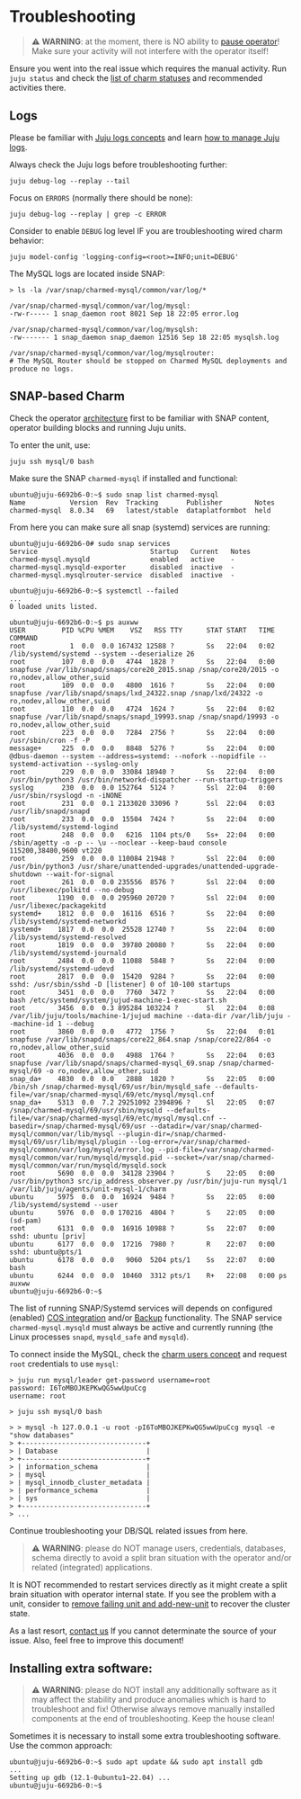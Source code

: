 # Troubleshooting

> :warning: **WARNING**: at the moment, there is NO ability to [pause operator](https://warthogs.atlassian.net/browse/DPE-2545)!<br/>Make sure your activity will not interfere with the operator itself!

Ensure you went into the real issue which requires the manual activity. Run `juju status` and check the [list of charm statuses](/t/10624) and recommended activities there.

## Logs

Please be familiar with [Juju logs concepts](https://juju.is/docs/juju/log) and learn [how to manage Juju logs](https://juju.is/docs/juju/manage-logs).

Always check the Juju logs before troubleshooting further:
```shell
juju debug-log --replay --tail
```

Focus on `ERRORS` (normally there should be none):
```shell
juju debug-log --replay | grep -c ERROR
```

Consider to enable `DEBUG` log level IF you are troubleshooting wired charm behavior:
```shell
juju model-config 'logging-config=<root>=INFO;unit=DEBUG'
```

The MySQL logs are located inside SNAP:
```shell
> ls -la /var/snap/charmed-mysql/common/var/log/*

/var/snap/charmed-mysql/common/var/log/mysql:
-rw-r----- 1 snap_daemon root 8021 Sep 18 22:05 error.log

/var/snap/charmed-mysql/common/var/log/mysqlsh:
-rw------- 1 snap_daemon snap_daemon 12516 Sep 18 22:05 mysqlsh.log

/var/snap/charmed-mysql/common/var/log/mysqlrouter:
# The MySQL Router should be stopped on Charmed MySQL deployments and produce no logs.
```

## SNAP-based Charm

Check the operator [architecture](/t/11756) first to be familiar with SNAP content, operator building blocks and running Juju units.

To enter the unit, use:
```shell
juju ssh mysql/0 bash
```

Make sure the SNAP `charmed-mysql` if installed and functional:
```shell
ubuntu@juju-6692b6-0:~$ sudo snap list charmed-mysql
Name           Version  Rev  Tracking       Publisher        Notes
charmed-mysql  8.0.34   69   latest/stable  dataplatformbot  held
```

From here you can make sure all snap (systemd) services are running: 
```shell
ubuntu@juju-6692b6-0# sudo snap services
Service                            Startup   Current   Notes
charmed-mysql.mysqld               enabled   active    -
charmed-mysql.mysqld-exporter      disabled  inactive  -
charmed-mysql.mysqlrouter-service  disabled  inactive  -

ubuntu@juju-6692b6-0:~$ systemctl --failed
...
0 loaded units listed.

ubuntu@juju-6692b6-0:~$ ps auxww
USER         PID %CPU %MEM    VSZ   RSS TTY      STAT START   TIME COMMAND
root           1  0.0  0.0 167432 12588 ?        Ss   22:04   0:02 /lib/systemd/systemd --system --deserialize 26
root         107  0.0  0.0   4744  1828 ?        Ss   22:04   0:00 snapfuse /var/lib/snapd/snaps/core20_2015.snap /snap/core20/2015 -o ro,nodev,allow_other,suid
root         109  0.0  0.0   4800  1616 ?        Ss   22:04   0:00 snapfuse /var/lib/snapd/snaps/lxd_24322.snap /snap/lxd/24322 -o ro,nodev,allow_other,suid
root         110  0.0  0.0   4724  1624 ?        Ss   22:04   0:02 snapfuse /var/lib/snapd/snaps/snapd_19993.snap /snap/snapd/19993 -o ro,nodev,allow_other,suid
root         223  0.0  0.0   7284  2756 ?        Ss   22:04   0:00 /usr/sbin/cron -f -P
message+     225  0.0  0.0   8848  5276 ?        Ss   22:04   0:00 @dbus-daemon --system --address=systemd: --nofork --nopidfile --systemd-activation --syslog-only
root         229  0.0  0.0  33084 18940 ?        Ss   22:04   0:00 /usr/bin/python3 /usr/bin/networkd-dispatcher --run-startup-triggers
syslog       230  0.0  0.0 152764  5124 ?        Ssl  22:04   0:00 /usr/sbin/rsyslogd -n -iNONE
root         231  0.0  0.1 2133020 33096 ?       Ssl  22:04   0:03 /usr/lib/snapd/snapd
root         233  0.0  0.0  15504  7424 ?        Ss   22:04   0:00 /lib/systemd/systemd-logind
root         248  0.0  0.0   6216  1104 pts/0    Ss+  22:04   0:00 /sbin/agetty -o -p -- \u --noclear --keep-baud console 115200,38400,9600 vt220
root         259  0.0  0.0 110084 21948 ?        Ssl  22:04   0:00 /usr/bin/python3 /usr/share/unattended-upgrades/unattended-upgrade-shutdown --wait-for-signal
root         261  0.0  0.0 235556  8576 ?        Ssl  22:04   0:00 /usr/libexec/polkitd --no-debug
root        1190  0.0  0.0 295960 20720 ?        Ssl  22:04   0:00 /usr/libexec/packagekitd
systemd+    1812  0.0  0.0  16116  6516 ?        Ss   22:04   0:00 /lib/systemd/systemd-networkd
systemd+    1817  0.0  0.0  25528 12740 ?        Ss   22:04   0:00 /lib/systemd/systemd-resolved
root        1819  0.0  0.0  39780 20080 ?        Ss   22:04   0:00 /lib/systemd/systemd-journald
root        2484  0.0  0.0  11088  5848 ?        Ss   22:04   0:00 /lib/systemd/systemd-udevd
root        2817  0.0  0.0  15420  9284 ?        Ss   22:04   0:00 sshd: /usr/sbin/sshd -D [listener] 0 of 10-100 startups
root        3451  0.0  0.0   7760  3472 ?        Ss   22:04   0:00 bash /etc/systemd/system/jujud-machine-1-exec-start.sh
root        3456  0.0  0.3 895284 103224 ?       Sl   22:04   0:08 /var/lib/juju/tools/machine-1/jujud machine --data-dir /var/lib/juju --machine-id 1 --debug
root        3860  0.0  0.0   4772  1756 ?        Ss   22:04   0:01 snapfuse /var/lib/snapd/snaps/core22_864.snap /snap/core22/864 -o ro,nodev,allow_other,suid
root        4036  0.0  0.0   4988  1764 ?        Ss   22:04   0:03 snapfuse /var/lib/snapd/snaps/charmed-mysql_69.snap /snap/charmed-mysql/69 -o ro,nodev,allow_other,suid
snap_da+    4830  0.0  0.0   2888  1820 ?        Ss   22:05   0:00 /bin/sh /snap/charmed-mysql/69/usr/bin/mysqld_safe --defaults-file=/var/snap/charmed-mysql/69/etc/mysql/mysql.cnf
snap_da+    5313  0.0  7.2 29251092 2394896 ?    Sl   22:05   0:07 /snap/charmed-mysql/69/usr/sbin/mysqld --defaults-file=/var/snap/charmed-mysql/69/etc/mysql/mysql.cnf --basedir=/snap/charmed-mysql/69/usr --datadir=/var/snap/charmed-mysql/common/var/lib/mysql --plugin-dir=/snap/charmed-mysql/69/usr/lib/mysql/plugin --log-error=/var/snap/charmed-mysql/common/var/log/mysql/error.log --pid-file=/var/snap/charmed-mysql/common/var/run/mysqld/mysqld.pid --socket=/var/snap/charmed-mysql/common/var/run/mysqld/mysqld.sock
root        5690  0.0  0.0  34128 23904 ?        S    22:05   0:00 /usr/bin/python3 src/ip_address_observer.py /usr/bin/juju-run mysql/1 /var/lib/juju/agents/unit-mysql-1/charm
ubuntu      5975  0.0  0.0  16924  9484 ?        Ss   22:05   0:00 /lib/systemd/systemd --user
ubuntu      5976  0.0  0.0 170216  4804 ?        S    22:05   0:00 (sd-pam)
root        6131  0.0  0.0  16916 10988 ?        Ss   22:07   0:00 sshd: ubuntu [priv]
ubuntu      6177  0.0  0.0  17216  7980 ?        R    22:07   0:00 sshd: ubuntu@pts/1
ubuntu      6178  0.0  0.0   9060  5204 pts/1    Ss   22:07   0:00 bash
ubuntu      6244  0.0  0.0  10460  3312 pts/1    R+   22:08   0:00 ps auxww
ubuntu@juju-6692b6-0:~$ 
```

The list of running SNAP/Systemd services will depends on configured (enabled) [COS integration](/t/9900) and/or [Backup](/t/9896) functionality. The SNAP service `charmed-mysql.mysqld` must always be active and currently running (the Linux processes `snapd`, `mysqld_safe` and `mysqld`).

To connect inside the MySQL, check the [charm users concept](/t/10789) and request `root` credentials to use `mysql`:
```shell
> juju run mysql/leader get-password username=root
password: I6ToMBOJKEPKwQG5wwUpuCcg
username: root

> juju ssh mysql/0 bash

> > mysql -h 127.0.0.1 -u root -pI6ToMBOJKEPKwQG5wwUpuCcg mysql -e "show databases"
> +-------------------------------+
> | Database                      |
> +-------------------------------+
> | information_schema            |
> | mysql                         |
> | mysql_innodb_cluster_metadata |
> | performance_schema            |
> | sys                           |
> +-------------------------------+
> ...
```
Continue troubleshooting your DB/SQL related issues from here.

> :warning: **WARNING**: please do NOT manage users, credentials, databases, schema directly to avoid a split bran situation with the operator and/or related (integrated) applications.

It is NOT recommended to restart services directly as it might create a split brain situation with operator internal state. If you see the problem with a unit, consider to [remove failing unit and add-new-unit](/t/9920) to recover the cluster state.

As a last resort, [contact us](/t/11867) If you cannot determinate the source of your issue.
Also, feel free to improve this document!

## Installing extra software:

> :warning: **WARNING**: please do NOT install any additionally software as it may affect the stability and produce anomalies which is hard to troubleshoot and fix! Otherwise always remove manually installed components at the end of troubleshooting. Keep the house clean!

Sometimes it is necessary to install some extra troubleshooting software. Use the common approach:
```shell
ubuntu@juju-6692b6-0:~$ sudo apt update && sudo apt install gdb
...
Setting up gdb (12.1-0ubuntu1~22.04) ...
ubuntu@juju-6692b6-0:~$
```